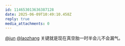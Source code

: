 ```yaml
---
id: 114653013636387128
date: 2025-06-09T10:49:10.458Z
reply: true
media_attachments: 0
---
```


[@jun](https://social.luzhaojun.com/@jun) [@laozhang](https://suo.si/@laozhang) 关键就是现在真空胎一时半会儿不会漏气。

